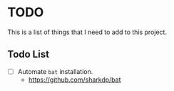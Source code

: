 # TODO

This is a list of things that I need to add to this project.

## Todo List

- [ ] Automate `bat` installation.
  - https://github.com/sharkdp/bat

